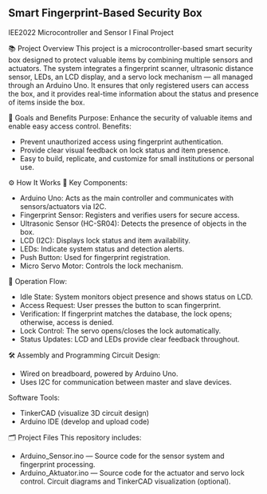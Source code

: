 <h2> Smart Fingerprint-Based Security Box </h2>

IEE2022 Microcontroller and Sensor I Final Project</h1>

📚 Project Overview
This project is a microcontroller-based smart security box designed to protect valuable items by combining multiple sensors and actuators. The system integrates a fingerprint scanner, ultrasonic distance sensor, LEDs, an LCD display, and a servo lock mechanism — all managed through an Arduino Uno.
It ensures that only registered users can access the box, and it provides real-time information about the status and presence of items inside the box.

🎯 Goals and Benefits
Purpose: Enhance the security of valuable items and enable easy access control.
Benefits:
- Prevent unauthorized access using fingerprint authentication.
- Provide clear visual feedback on lock status and item presence.
- Easy to build, replicate, and customize for small institutions or personal use.

⚙️ How It Works
🔑 Key Components:
- Arduino Uno: Acts as the main controller and communicates with sensors/actuators via I2C.
- Fingerprint Sensor: Registers and verifies users for secure access.
- Ultrasonic Sensor (HC-SR04): Detects the presence of objects in the box.
- LCD (I2C): Displays lock status and item availability.
- LEDs: Indicate system status and detection alerts.
- Push Button: Used for fingerprint registration.
- Micro Servo Motor: Controls the lock mechanism.

🔄 Operation Flow:
- Idle State: System monitors object presence and shows status on LCD.
- Access Request: User presses the button to scan fingerprint.
- Verification: If fingerprint matches the database, the lock opens; otherwise, access is denied.
- Lock Control: The servo opens/closes the lock automatically.
- Status Updates: LCD and LEDs provide clear feedback throughout.

🛠️ Assembly and Programming
Circuit Design:
- Wired on breadboard, powered by Arduino Uno.
- Uses I2C for communication between master and slave devices.

Software Tools:
- TinkerCAD (visualize 3D circuit design)
- Arduino IDE (develop and upload code)

🗂️ Project Files
This repository includes:
- Arduino_Sensor.ino — Source code for the sensor system and fingerprint processing.
- Arduino_Aktuator.ino — Source code for the actuator and servo lock control.
Circuit diagrams and TinkerCAD visualization (optional).

